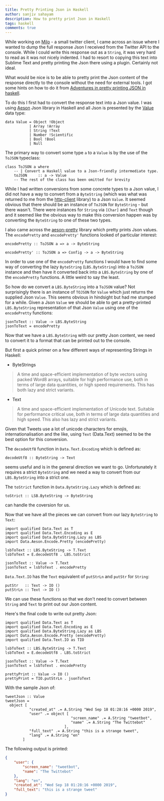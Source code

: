 ```yaml
---
title: Pretty Printing Json in Haskell
author: sanjiv sahayam
description: How to pretty print Json in Haskell
tags: haskell
comments: true
---
```


While working on [Milo](https://github.com/ssanj/milo) - a small twitter client, I came across an issue where I wanted to dump the full response Json I received from the Twitter API to the console. While I could write this response out as a `String`, it was very hard to read as it was not nicely indented. I had to resort to copying this text into Sublime Text and pretty printing the Json there using a plugin. Certainly not ideal.

What would be nice is to be able to pretty print the Json content of the response directly to the console without the need for external tools. I got some hints on how to do it from [Adventures in pretty printing JSON in haskell](https://onoffswitch.net/2015/08/15/adventures-pretty-printing-json-haskell/).

To do this I first had to convert the response text into a Json value. I was using [Aeson](https://www.stackage.org/lts-14.3/package/aeson-1.4.4.0) Json library in Haskell and all Json is presented by the [Value](https://www.stackage.org/haddock/lts-14.3/aeson-1.4.4.0/Data-Aeson.html#t:Value) data type:

```{.scrollx .haskell}
data Value = Object !Object
           | Array !Array
           | String !Text
           | Number !Scientific
           | Bool !Bool
           | Null
```

The primary way to convert some type `a` to a `Value` is by the use of the `ToJSON` typeclass:

```{.scrollx .haskell}
class ToJSON a where
    -- | Convert a Haskell value to a Json-friendly intermediate type.
    toJSON     :: a -> Value
    -- The rest of the class has been omitted for brevity
```

While I had written conversions from some concrete types to a Json value, I did not have a way to convert from a `ByteString` (which was what was returned to me from the [http-client](https://www.stackage.org/lts-14.3/package/http-client-0.6.4) library) to a Json `Value`. It seemed obvious that there should be an instance of `ToJSON` for `ByteString` - but there wasn't. There were instances for `String` via `[Char]` and `Text` though and it seemed like the obvious way to make this conversion happen was by converting the `ByteString` to one of these two types.

I also came across the [aeson-pretty](https://www.stackage.org/lts-14.3/package/aeson-pretty-0.8.7) library which pretty prints Json values. The `encodePretty` and `encodePretty'` functions looked of particular interest:

```{.scrollx .haskell}
encodePretty :: ToJSON a => a -> ByteString

encodePretty' :: ToJSON a => Config -> a -> ByteString
```

In order to use one of the `encodePretty` functions I would have to find some way of converting the lazy `ByteString` (`LBS.ByteString`) into a `ToJSON` instance and then have it converted back into a `LBS.ByteString` by one of the `encodePretty` functions. A little weird to say the least.

So how do we convert a `LBS.ByteString` into a `ToJSON` value? Not surprisingly there is an instance of `TOJSON` for  `Value` which just returns the supplied Json `Value`. This seems obvious in hindsight but had me stumped for a while. Given a Json `Value` we should be able to get a pretty-printed `LBS.ByteString` representation of that Json `Value` using one of the `encodePretty` functions:

```{.scrollx .haskell}
jsonToText :: Value -> LBS.ByteString
jsonToText = encodePretty
```

Now that we have a `LBS.ByteString` with our pretty Json content, we need to convert it to a format that can be printed out to the console.

But first a quick primer on a few different ways of representing Strings in Haskell:

- ByteStrings

 > A time and space-efficient implementation of byte vectors using packed Word8 arrays, suitable for high performance use, both in terms of large data quantities, or high speed requirements. This has both lazy and strict variants.

- Text
  
 > A time and space-efficient implementation of Unicode text. Suitable for performance critical use, both in terms of large data quantities and high speed. This also has lazy and strict variants.

Given that Tweets use a lot of unicode characters for emojis, internationalisation and the like, using `Text` (Data.Text) seemed to be the best option for this conversion.

The `decodeUtf8` function in `Data.Text.Encoding` which is defined as:


```{.scrollx .haskell}
decodeUtf8 :: ByteString -> Text
```

seems useful and is in the general direction we want to go. Unfortunately it requires a strict `ByteString` and we need a way to convert from our `LBS.ByteString` into a strict one.

The `toStrict` function in `Data.ByteString.Lazy` which is defined as:


```{.scrollx .haskell}
toStrict :: LSB.ByteString -> ByteString
```

can handle the coversion for us. 

Now that we have all the pieces we can convert from our lazy `ByteString` to `Text`:

```{.scrollx .haskell}
import qualified Data.Text as T
import qualified Data.Text.Encoding as E
import qualified Data.ByteString.Lazy as LBS
import Data.Aeson.Encode.Pretty (encodePretty)

lsbToText :: LBS.ByteString -> T.Text
lsbToText = E.decodeUtf8 . LBS.toStrict

jsonToText :: Value -> T.Text
jsonToText = lsbToText . encodePretty
```

`Data.Text.IO` has the `Text` equivalent of `putStrLn` and `putStr` for `String`:


```{.scrollx .haskell}
putStr   :: Text -> IO ()
putStrLn :: Text -> IO ()
```

We can use these functions so that we don't need to convert between `String` and `Text` to print out our Json content.

Here's the final code to write out pretty Json:

```{.scrollx .haskell}
import qualified Data.Text as T
import qualified Data.Text.Encoding as E
import qualified Data.ByteString.Lazy as LBS
import Data.Aeson.Encode.Pretty (encodePretty)
import qualified Data.Text.IO as TIO

lsbToText :: LBS.ByteString -> T.Text
lsbToText = E.decodeUtf8 . LBS.toStrict

jsonToText :: Value -> T.Text
jsonToText = lsbToText . encodePretty

prettyPrint :: Value -> IO ()
prettyPrint = TIO.putStrLn . jsonToText
```

With the sample Json of:


```{.scrollx .haskell}
tweetJson :: Value
tweetJson = 
  object [
           "created_at" .= A.String "Wed Sep 18 01:28:16 +0000 2019", 
           "user" .= object [
                              "screen_name" .= A.String "tweetbot", 
                              "name" .= A.String "The Twittebot" 
                           ],
           "full_text" .= A.String "this is a strange tweet",
           "lang" .= A.String "en"
        ]

```

The following output is printed:

```{.json .haskell}
{
    "user": {
        "screen_name": "tweetbot",
        "name": "The Twittebot"
    },
    "lang": "en",
    "created_at": "Wed Sep 18 01:28:16 +0000 2019",
    "full_text": "this is a strange tweet"
}
```